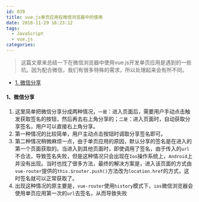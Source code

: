 ```yaml
---
id: 039
title: vue.js单页应用在微信浏览器中的使用
date: 2018-11-29 16:23:12
tags:
  - JavaScript
  - vue.js
categories:
---
```


> 这篇文章来总结一下在微信浏览器中使用vue.js开发单页应用是遇到的一些坑。因为配合微信，我们有很多特殊的需求，所以处理起来会有所不同。

- <a href="#share">1. 微信分享</a>



#### <a name="dependencies">1、微信分享</a>
1. 这里简单把微信分享分成两种情况，`一是`：进入页面后，需要用户手动点击触发获取签名的按钮，然后再去右上角分享的；`二是`：进入页面时，自动获取分享签名，用户可以直接右上角分享。
2. 第一种情况的比较简单，用户主动点击按钮时调取分享签名即可。
3. 第二种情况稍微麻烦一点，由于单页应用的原因，默认分享的签名是在进入的第一个页面获取的。当进入到其他页面时，即使调用了签名，由于传入的`url`不合法，导致签名失败，但是这种情况只会出现在`Ios`操作系统上，`Android`上并没有出现。当时也找了很多方法，最终的解决方案是，进入该页面的方式由`vue-router`提供的`this.$router.push()`方法改为`location.href`的方式，这时签名就可以正常获取了。
4. 出现这种情况的原主要是，`vue-router`使用`history`模式下，`ios`微信浏览器会使用单页应用第一次的`url`去签名，从而导致失败